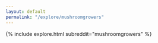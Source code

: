 ```yaml
---
layout: default
permalink: "/explore/mushroomgrowers"
---
```


<link rel="stylesheet" type="text/css" href="/static/css/explore.css">
{% include explore.html subreddit="mushroomgrowers" %}
